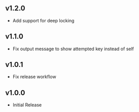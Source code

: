 ## v1.2.0

* Add support for deep locking

## v1.1.0

* Fix output message to show attempted key instead of self

## v1.0.1

* Fix release workflow

## v1.0.0

* Initial Release